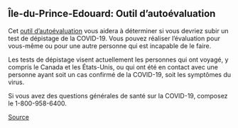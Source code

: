 ## Île-du-Prince-Edouard: Outil d’autoévaluation

Cet [outil d’autoévaluation](https://www.princeedwardisland.ca/fr/service/autoevaluation-covid-19) vous aidera à déterminer si vous devriez subir un test de dépistage de la COVID-19. Vous pouvez réaliser l’évaluation pour vous-même ou pour une autre personne qui est incapable de le faire.

Les tests de dépistage visent actuellement les personnes qui ont voyagé, y compris le Canada et les États-Unis, ou qui ont été en contact avec une personne ayant soit un cas confirmé de la COVID-19, soit les symptômes du virus.

Si vous avez des questions générales de santé sur la COVID-19, composez le 1-800-958-6400.

[Source](https://www.princeedwardisland.ca/fr/service/autoevaluation-covid-19)
